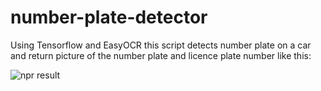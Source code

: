 # number-plate-detector
Using Tensorflow and EasyOCR this script detects number plate on a car and return picture of the number plate and licence plate number like this:

![npr result](https://user-images.githubusercontent.com/45396488/159469150-32889df9-a0be-4e9c-bbee-a8391c5a421e.JPG)
